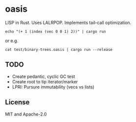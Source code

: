 # oasis

LISP in Rust. Uses LALRPOP. Implements tail-call optimization.

```
echo "(+ 1 (index (vec 0 0 1) 2))" | cargo run
```

or e.g.

```
cat test/binary-trees.oasis | cargo run --release
```

## TODO

* Create pedantic, cyclic GC test
* Create root to tip iterator/marker
* LPRI: Pursure immutability (vecs vs lists)

## License

MIT and Apache-2.0
